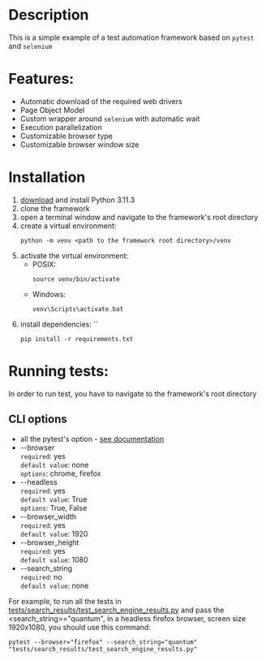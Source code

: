 # Description
This is a simple example of a test automation framework based on `pytest` and `selenium`

# Features:
- Automatic download of the required web drivers
- Page Object Model
- Custom wrapper around `selenium` with automatic wait
- Execution parallelization
- Customizable browser type
- Customizable browser window size

# Installation
1. [download](https://www.python.org/downloads/release/python-3113/) and install Python 3.11.3
2. clone the framework
3. open a terminal window and navigate to the framework's root directory
4. create a virtual environment: 
    ```commandline 
    python -m venv <path to the framework root directory>/venv
    ```
5. activate the virtual environment:
   * POSIX:
     ```commandline 
     source venv/bin/activate
     ```
   * Windows:
     ```commandline 
     venv\Scripts\activate.bat
     ```
6. install dependencies: ``
     ```commandline 
     pip install -r requirements.txt
     ```

# Running tests:
In order to run test, you have to navigate to the framework's root directory

## CLI options
* all the pytest's option - [see documentation](https://docs.pytest.org/en/6.2.x/usage.html)
* --browser  
  `required`: yes  
  `default value`: none  
  `options`: chrome, firefox
* --headless  
  `required`: yes  
  `default value`: True  
  `options`: True, False
* --browser_width  
  `required`: yes  
  `default value`: 1920
* --browser_height  
  `required`: yes  
  `default value`: 1080
* --search_string  
  `required`: no  
  `default value`: none

For example, to run all the tests in 
[tests/search_results/test_search_engine_results.py](tests/search_results/test_search_engine_results.py) 
and pass the <search_string>="quantum", in a headless firefox browser, screen size 1920x1080, 
you should use this command:
```commandline
pytest --browser="firefox" --search_string="quantum" "tests/search_results/test_search_engine_results.py"
```
